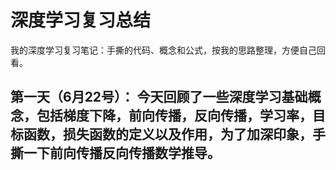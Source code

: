 # 深度学习复习总结
我的深度学习复习笔记：手撕的代码、概念和公式，按我的思路整理，方便自己回看。 


## 第一天（6月22号）： 今天回顾了一些深度学习基础概念，包括梯度下降，前向传播，反向传播，学习率，目标函数，损失函数的定义以及作用，为了加深印象，手撕一下前向传播反向传播数学推导。

